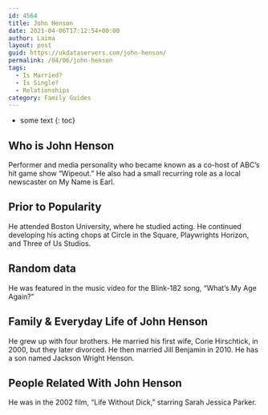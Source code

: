```yaml
---
id: 4564
title: John Henson
date: 2021-04-06T17:12:54+00:00
author: Laima
layout: post
guid: https://ukdataservers.com/john-henson/
permalink: /04/06/john-henson
tags:
  - Is Married?
  - Is Single?
  - Relationships
category: Family Guides
---
```


* some text
{: toc}


## Who is John Henson
                  
                  
                  
Performer and media personality who became known as a co-host of ABC&#8217;s hit game show &#8220;Wipeout.&#8221; He also had a small recurring role as a local newscaster on My Name is Earl.
                  
              
            
              
            
                
                
                
## Prior to Popularity
                  
                  
                  
He attended Boston University, where he studied acting. He continued developing his acting chops at Circle in the Square, Playwrights Horizon, and Three of Us Studios.
                  
              
            
              
            
                
                
                
## Random data
                  
                  
                  
He was featured in the music video for the Blink-182 song, &#8220;What&#8217;s My Age Again?&#8221;
                  
              
            
              
            
                
                
                
## Family & Everyday Life of John Henson
                  
                  
                  
He grew up with four brothers. He married his first wife, Corie Hirschtick, in 2000, but they later divorced. He then married Jill Benjamin in 2010. He has a son named Jackson Wright Henson.
                  
              
            
              
            
                
                
                
## People Related With John Henson
                  
                  
                  
He was in the 2002 film, &#8220;Life Without Dick,&#8221; starring Sarah Jessica Parker.
                  
              
            
              
            
                
              
            
              
              
            
            
              
            
          
          
          